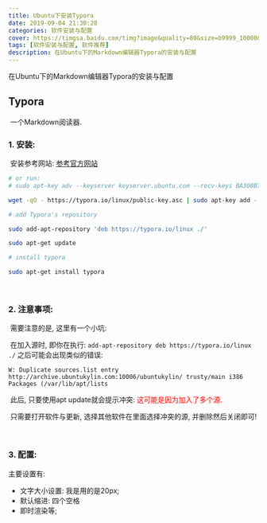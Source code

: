 ```yaml
---
title: Ubuntu下安装Typora
date: 2019-09-04 21:30:28
categories: 软件安装与配置
cover: https://timgsa.baidu.com/timg?image&quality=80&size=b9999_10000&sec=1567613971175&di=9f01d2812b4643e8d73d0bd91e16cefc&imgtype=0&src=http%3A%2F%2Fimg1.doubanio.com%2Flpic%2Fs28969587.jpg
tags: [软件安装与配置, 软件推荐]
description: 在Ubuntu下的Markdown编辑器Typora的安装与配置
---
```




在Ubuntu下的Markdown编辑器Typora的安装与配置

<!--more-->

## Typora

​		一个Markdown阅读器.

### 1. 安装:

​		安装参考网站: [参考官方网站](https://typora.io/#linux)

```bash
# or run:
# sudo apt-key adv --keyserver keyserver.ubuntu.com --recv-keys BA300B7755AFCFAE

wget -qO - https://typora.io/linux/public-key.asc | sudo apt-key add -

# add Typora's repository

sudo add-apt-repository 'deb https://typora.io/linux ./'

sudo apt-get update

# install typora

sudo apt-get install typora
```

<br/>

### 2. 注意事项:

​		需要注意的是, 这里有一个小坑:

​		在加入源时, 即你在执行: `add-apt-repository deb https://typora.io/linux ./` 之后可能会出现类似的错误:

```
W: Duplicate sources.list entry http://archive.ubuntukylin.com:10006/ubuntukylin/ trusty/main i386 Packages (/var/lib/apt/lists
```

​		此后, 只要使用apt update就会提示冲突: <font color="#ff0000">这可能是因为加入了多个源.</font>

​		只需要打开软件与更新, 选择其他软件在里面选择冲突的源, 并删除然后关闭即可!

<br/>

### 3. 配置:

主要设置有:

-   文字大小设置: 我是用的是20px;
-   默认缩进: 四个空格
-   即时渲染等;




